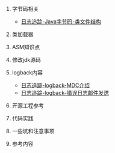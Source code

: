 1. 字节码相关

   * [日志追踪-Java字节码-类文件结构](./docs/logtrack/日志追踪-Java字节码-类文件结构.md)

2. 类加载器

3. ASM知识点

4. 修改jdk源码

5. logback内容

   * [日志追踪-logback-MDC介绍](./docs/logtrack/日志追踪-logback-MDC介绍.md)
   * [日志追踪-logback-错误日志邮件发送](./docs/logtrack/日志追踪-logback-错误日志邮件发送.md)

6. 开源工程参考

7. 代码实践

8. 一些坑和注意事项

9. 参考内容

   





